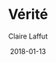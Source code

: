 ---
title: "Vérité"
subtitle: "Claire Laffut"
customForwardUrl: "https://www.youtube.com/watch?v=u3DYj6krFwc"
displayImg: "https://img.youtube.com/vi/u3DYj6krFwc/0.jpg"
date: "2018-01-13"
newTab: true 
---